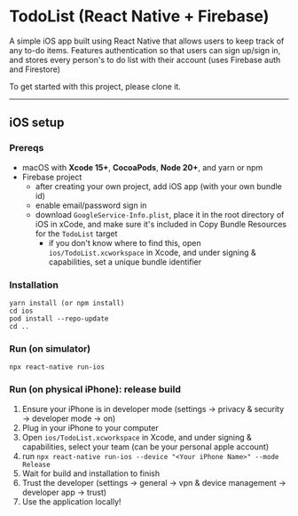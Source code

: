 # TodoList (React Native + Firebase)

A simple iOS app built using React Native that allows users to keep track of any to-do items. Features authentication so that users can sign up/sign in, and stores every person's to do list with their account (uses Firebase auth and Firestore)

To get started with this project, please clone it.

---

## iOS setup

### Prereqs
- macOS with **Xcode 15+**, **CocoaPods**, **Node 20+**, and yarn or npm 
- Firebase project
    - after creating your own project, add iOS app (with your own bundle id)
    - enable email/password sign in
    - download `GoogleService-Info.plist`, place it in the root directory of iOS in xCode, and make sure it's included in Copy Bundle Resources for the `TodoList` target
        - if you don't know where to find this, open `ios/TodoList.xcworkspace` in Xcode, and under signing & capabilities, set a unique bundle identifier

### Installation
```
yarn install (or npm install)
cd ios
pod install --repo-update
cd ..
```

### Run (on simulator)
```
npx react-native run-ios
```

### Run (on physical iPhone): release build
1. Ensure your iPhone is in developer mode (settings -> privacy & security -> developer mode -> on)
2. Plug in your iPhone to your computer
3. Open `ios/TodoList.xcworkspace` in Xcode, and under signing & capabilities, select your team (can be your personal apple account)
4. run `npx react-native run-ios --device "<Your iPhone Name>" --mode Release`
5. Wait for build and installation to finish
6. Trust the developer (settings -> general -> vpn & device management -> developer app -> trust)
7. Use the application locally!

